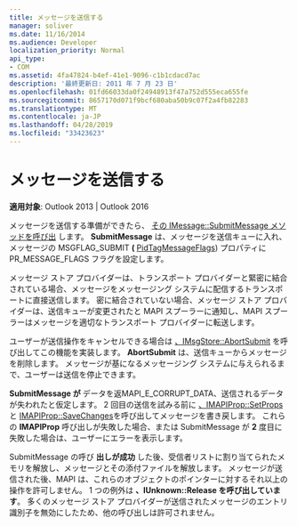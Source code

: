 ```yaml
---
title: メッセージを送信する
manager: soliver
ms.date: 11/16/2014
ms.audience: Developer
localization_priority: Normal
api_type:
- COM
ms.assetid: 4fa47824-b4ef-41e1-9096-c1b1cdacd7ac
description: '最終更新日: 2011 年 7 月 23 日'
ms.openlocfilehash: 01fd66033da0f24948913f47a752d555eca655fe
ms.sourcegitcommit: 8657170d071f9bcf680aba50b9c07f2a4fb82283
ms.translationtype: MT
ms.contentlocale: ja-JP
ms.lasthandoff: 04/28/2019
ms.locfileid: "33423623"
---
```

# <a name="sending-a-message"></a>メッセージを送信する

  
  
**適用対象**: Outlook 2013 | Outlook 2016 
  
メッセージを送信する準備ができたら、 [その IMessage::SubmitMessage メソッドを呼び出](imessage-submitmessage.md) します。 **SubmitMessage** は、メッセージを送信キューに入れ、メッセージの MSGFLAG_SUBMIT **(** [PidTagMessageFlags](pidtagmessageflags-canonical-property.md)) プロパティに PR_MESSAGE_FLAGS フラグを設定します。
  
メッセージ ストア プロバイダーは、トランスポート プロバイダーと緊密に結合されている場合、メッセージをメッセージング システムに配信するトランスポートに直接送信します。 密に結合されていない場合、メッセージ ストア プロバイダーは、送信キューが変更されたと MAPI スプーラーに通知し、MAPI スプーラーはメッセージを適切なトランスポート プロバイダーに転送します。
  
ユーザーが送信操作をキャンセルできる場合は [、IMsgStore::AbortSubmit](imsgstore-abortsubmit.md) を呼び出してこの機能を実装します。 **AbortSubmit** は、送信キューからメッセージを削除します。 メッセージが基になるメッセージング システムに与えられるまで、ユーザーは送信を停止できます。 
  
**SubmitMessage が** データを返MAPI_E_CORRUPT_DATA、送信されるデータが失われたと仮定します。 2 回目の送信を試みる前に [、IMAPIProp::SetProps](imapiprop-setprops.md) と [IMAPIProp::SaveChanges](imapiprop-savechanges.md)を呼び出してメッセージを書き戻します。 これらの **IMAPIProp** 呼び出しが失敗した場合、または SubmitMessage が **2** 度目に失敗した場合は、ユーザーにエラーを表示します。 
  
SubmitMessage の呼び **出しが成功** した後、受信者リストに割り当てられたメモリを解放し、メッセージとその添付ファイルを解放します。 メッセージが送信された後、MAPI は、これらのオブジェクトのポインターに対するそれ以上の操作を許可しません。 1 つの例外は **、IUnknown::Release を呼び出しています**。 多くのメッセージ ストア プロバイダーが送信されたメッセージのエントリ識別子を無効にしたため、他の呼び出しは許可されません。
  

